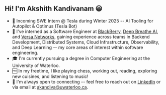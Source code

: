 ## Hi! I'm Akshith Kandivanam 😀
- 🤖 Incoming SWE Intern @ Tesla during Winter 2025 -- AI Tooling for Autopilot & Optimus (Tesla Bot)
- 💼 I've interned as a Software Engineer at [BlackBerry](https://www.blackberry.com/us/en/company/overview), [Deep Breathe AI](https://www.deepbreathe.ai/about), and [Versa Networks](https://versa-networks.com/about/), gaining experience across teams in Backend Development, Distributed Systems, Cloud Infrastructure, Observability, and Deep Learning -- my core areas of interest within software engineering.
- 🎓 I'm currently pursuing a degree in Computer Engineering at the University of Waterloo.
- 🆓 In my freetime, I like playing chess, working out, reading, exploring new cuisines, and listening to music!
- 🤝 I'm always open to connecting -- feel free to reach out on [LinkedIn](https://www.linkedin.com/in/akshith-kandivanam/) or via email at [akandiva@uwaterloo.ca](mailto:akandiva@uwaterloo.ca).
